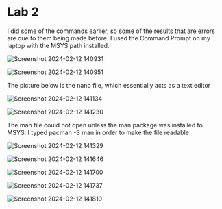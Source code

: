# Lab 2
I did some of the commands earlier, so some of the results that are errors are due to them being made before.  I used the Command Prompt on my laptop with the MSYS path installed.

![Screenshot 2024-02-12 140931](https://github.com/BlazedFir511/EE322/assets/65604948/eb476bb5-d390-470b-8f19-b08b9db6f402)

![Screenshot 2024-02-12 140951](https://github.com/BlazedFir511/EE322/assets/65604948/2d367a10-eb3a-45b9-abcc-a0ed3df4b0c5)

The picture below is the nano file, which essentially acts as a text editor

![Screenshot 2024-02-12 141134](https://github.com/BlazedFir511/EE322/assets/65604948/418fca66-3253-47ac-ac81-717653fc1d9f)

![Screenshot 2024-02-12 141230](https://github.com/BlazedFir511/EE322/assets/65604948/0e1f5cc1-7ab9-4b13-bf82-b08f22fd62b3)

The man file could not open unless the man package was installed to MSYS.  I typed pacman -S man in order to make the file readable

![Screenshot 2024-02-12 141329](https://github.com/BlazedFir511/EE322/assets/65604948/1a531386-8424-45eb-ac03-091ad882e765)

![Screenshot 2024-02-12 141646](https://github.com/BlazedFir511/EE322/assets/65604948/4855dda4-af2c-4381-a7da-f1118c4d7d89)

![Screenshot 2024-02-12 141700](https://github.com/BlazedFir511/EE322/assets/65604948/64883deb-134d-4583-92bf-61fc2c19d6dc)

![Screenshot 2024-02-12 141737](https://github.com/BlazedFir511/EE322/assets/65604948/042b02a0-4e21-4c26-8095-311847678be9)

![Screenshot 2024-02-12 141810](https://github.com/BlazedFir511/EE322/assets/65604948/696e0348-1f57-4cca-844d-4af7e76db2aa)


